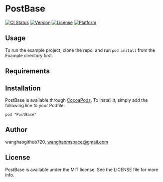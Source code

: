 # PostBase

[![CI Status](http://img.shields.io/travis/wanghaogithub720/PostBase.svg?style=flat)](https://travis-ci.org/wanghaogithub720/PostBase)
[![Version](https://img.shields.io/cocoapods/v/PostBase.svg?style=flat)](http://cocoadocs.org/docsets/PostBase)
[![License](https://img.shields.io/cocoapods/l/PostBase.svg?style=flat)](http://cocoadocs.org/docsets/PostBase)
[![Platform](https://img.shields.io/cocoapods/p/PostBase.svg?style=flat)](http://cocoadocs.org/docsets/PostBase)

## Usage

To run the example project, clone the repo, and run `pod install` from the Example directory first.

## Requirements

## Installation

PostBase is available through [CocoaPods](http://cocoapods.org). To install
it, simply add the following line to your Podfile:

    pod "PostBase"

## Author

wanghaogithub720, wanghaomspace@gmail.com

## License

PostBase is available under the MIT license. See the LICENSE file for more info.

